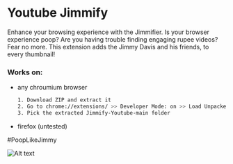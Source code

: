 # Youtube Jimmify

Enhance your browsing experience with the Jimmifier. Is your browser experience poop? Are you having trouble finding engaging rupee videos? Fear no more. This extension adds the Jimmy Davis and his friends, to every thumbnail!

### Works on:

* any chroumium browser
  ```sh
  1. Download ZIP and extract it
  2. Go to chrome://extensions/ >> Developer Mode: on >> Load Unpacked
  3. Pick the extracted Jimmify-Youtube-main folder
  ```
* firefox (untested)

#PoopLikeJimmy

![Alt text](https://cdn.discordapp.com/attachments/1078117017107832882/1114555465259565056/jimmydavisfamilyphoto.png?raw=true) 
